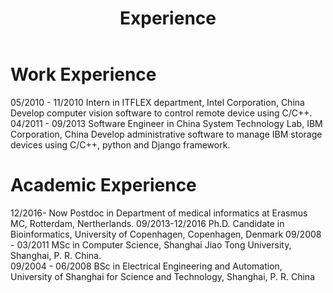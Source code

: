 ﻿---
layout: page
permalink: /experience/index.html
title: Experience
---

# Work Experience

05/2010 - 11/2010   Intern in ITFLEX department, Intel Corporation, China 
	Develop computer vision software to control remote device using C/C++. 
04/2011 - 09/2013   Software Engineer in China System Technology Lab, IBM Corporation, China 
	Develop administrative software to manage IBM storage devices using C/C++, python and Django framework.


# Academic Experience
12/2016- Now        Postdoc in Department of medical informatics at Erasmus MC, Rotterdam, Nertherlands. 
09/2013-12/2016     Ph.D. Candidate in Bioinformatics,
                    University of Copenhagen, Copenhagen, Denmark 
09/2008 - 03/2011   MSc in Computer Science, 
                    Shanghai Jiao Tong University, Shanghai, P. R. China.  
09/2004 - 06/2008   BSc in Electrical Engineering and Automation,
                    University of Shanghai for Science and Technology, Shanghai, P. R. China

